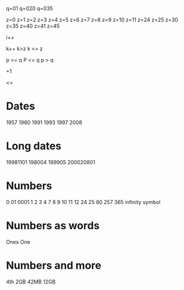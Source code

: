 q=01
q=020
q=035


z=0
z=1
z=2
z=3
z=4
z=5
z=6
z=7
z=8
z=9
z=10
z=11
z=24
z=25
z=30
z=35
z=40
z=41
z=45

i++

k++
k>z
k <= z

p >= q
P <= q
p > q

+1

<=

# Dates
1957
1980
1991
1993
1997
2008

# Long dates

19981101
198004
199905
200020801

# Numbers

0
01
0001
1
2
3
4
7
8 
9
10
11
12
24
25
80
257
365
infinity symbol

# Numbers as words

Ones
One

# Numbers and more

4th
2GB
42MB
12GB